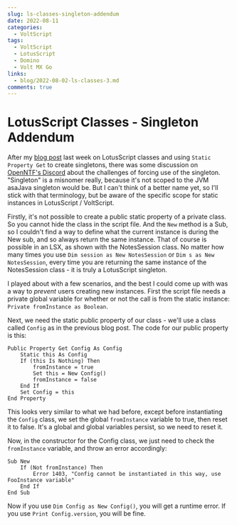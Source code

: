 ```yaml
---
slug: ls-classes-singleton-addendum
date: 2022-08-11
categories:
  - VoltScript
tags: 
  - VoltScript
  - LotusScript
  - Domino
  - Volt MX Go
links:
  - blog/2022-08-02-ls-classes-3.md
comments: true
---
```

# LotusScript Classes - Singleton Addendum

After my [blog post](./2022-08-02-ls-classes-3.md) last week on LotusScript classes and using `Static Property Get` to create singletons, there was some discussion on [OpenNTF's Discord](https://openntf.org/discord) about the challenges of forcing use of the singleton. "Singleton" is a misnomer really, because it's not scoped to the JVM asaJava singleton would be. But I can't think of a better name yet, so I'll stick with that terminology, but be aware of the specific scope for static instances in LotusScript / VoltScript.

<!-- more -->

Firstly, it's not possible to create a public static property of a private class. So you cannot hide the class in the script file. And the `New` method is a Sub, so I couldn't find a way to define what the current instance is during the New sub, and so always return the same instance. That of course is possible in an LSX, as shown with the NotesSession class. No matter how many times you use `Dim session as New NotesSession` or `Dim s as New NotesSession`, every time you are returning the same instance of the NotesSession class - it is truly a LotusScript singleton.

I played about with a few scenarios, and the best I could come up with was a way to _prevent_ users creating new instances. First the script file needs a private global variable for whether or not the call is from the static instance: `Private fromInstance as Boolean`.

Next, we need the static public property of our class - we'll use a class called `Config` as in the previous blog post. The code for our public property is this:

```vbscript
Public Property Get Config As Config
	Static this As Config
	If (this Is Nothing) Then
        fromInstance = true
		Set this = New Config()
        fromInstance = false
	End If
	Set Config = this
End Property
```

This looks very similar to what we had before, except before instantiating the `Config` class, we set the global `fromInstance` variable to true, then reset it to false. It's a global and global variables persist, so we need to reset it.

Now, in the constructor for the Config class, we just need to check the `fromInstance` variable, and throw an error accordingly:

```vbscript
Sub New
    If (Not fromInstance) Then
        Error 1403, "Config cannot be instantiated in this way, use FooInstance variable"
    End If
End Sub 
```

Now if you use `Dim Config as New Config()`, you will get a runtime error. If you use `Print Config.version`, you will be fine.
